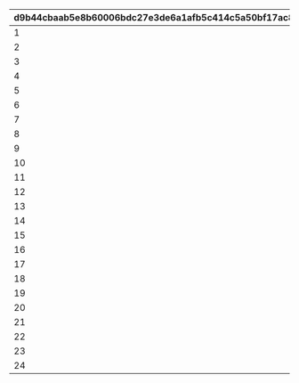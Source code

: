 |d9b44cbaab5e8b60006bdc27e3de6a1afb5c414c5a50bf17ac8e924ea07e82da|a7d2cdb1dd24bbecff175365ac88c3dab85535e5ce9460df1f9badee371b3b4c|3eee8da017ff1712e9394ec5dfd9bc3c38b469503920c56e3f92a9c3a8892d7e|3e4ead08b99ce88cea0b3d52a84e210bc7fc3eda360a68731c903cab8da653f0|ab52fd2f2c646173ab821605e11ef5fc61f0dae9969dfad7752c6293d2d65850|51144bda671b8e605324506064bbc3e8cce48bfdb30993a79abaa0a89c8936a4|71930f2a086fd0ed730e48aa47c35b34cbe204c859b29f4bad03639d9158706f|1afcdd06b1cee36a8154ef4c9bf8393ff29d78d88c7dc12c3d237b416cf6ad4b|ea2e267186d1079d0d9f3625ac3c29a3a139659d8dc3650da2ce3efdaadd8f64|156c16462bbb1fbe250bd45ddf85a0c340134feb497234ad01d642014289477c|0af41dc988177c4c68593427a04a8a53e598ac85f4429a1e5ca0f00e16778475|219fe5ed6977645a347fecc273d5c69b5488d5dfa88f51d22490af176dc4d5c1|
| --- | --- | --- | --- | --- | --- | --- | --- | --- | --- | --- | --- |
|1|24|0.05|28|32|0|0|297|0|0.025|0|0|
|2|23|0.05|27|31|0|0|288|0|0.025|0|0|
|3|22|0.05|26|30|0|0|279|0|0.025|0|0|
|4|21|0.05|25|29|0|0|270|0|0.025|0|0|
|5|20|0.05|24|28|0|0|261|0|0.025|0|0|
|6|19|0.05|23|27|0|0|252|0|0.025|0|0|
|7|18|0.05|22|26|0|0|243|0|0.025|0|0|
|8|17|0.05|21|25|0|0|234|0|0.025|0|0|
|9|16|0.05|20|24|0|0|225|0|0.025|0|0|
|10|15|0.05|19|23|0|0|216|0|0.025|0|0|
|11|14|0.05|18|22|0|0|207|0|0.025|0|0|
|12|13|0.05|17|21|0|0|198|0|0.025|0|0|
|13|12|0.05|16|20|0|0|189|0|0.025|0|0|
|14|11|0.05|15|19|0|0|180|0|0.025|0|0|
|15|10|0.05|14|18|0|0|171|0|0.025|0|0|
|16|9|0.05|13|17|0|0|161|0|0.025|0|0|
|17|8|0.05|12|16|0|0|152|0|0.025|0|0|
|18|7|0.05|11|15|0|0|143|0|0.025|0|0|
|19|6|0.05|10|14|0|0|134|0|0.025|0|0|
|20|5|0.05|9|13|0|0|125|0|0.025|0|0|
|21|4|0.05|8|12|0|0|116|0|0.025|0|0|
|22|3|0.05|7|11|0|0|107|0|0.025|0|0|
|23|2|0.05|6|10|0|0|101|0|0.025|0|0|
|24|0|0|0|0|0|0|1|0|0|0|0|